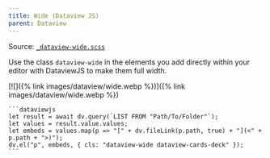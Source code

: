 ```yaml
---
title: Wide (Dataview JS)
parent: Dataview
---
```


Source: [`_dataview-wide.scss`](https://github.com/ElsaTam/obsidian-fancy-a-story/blob/main/scss/plugins/community/dataview/_dataview-wide.scss)

Use the class `dataview-wide` in the elements you add directly within your editor with DataviewJS to make them full width.

[![]({% link images/dataview/wide.webp %})]({% link images/dataview/wide.webp %})


````
```dataviewjs
let result = await dv.query(`LIST FROM "Path/To/Folder"`);
let values = result.value.values;
let embeds = values.map(p => "[" + dv.fileLink(p.path, true) + "](<" + p.path + ">)");
dv.el("p", embeds, { cls: "dataview-wide dataview-cards-deck" });
```
````